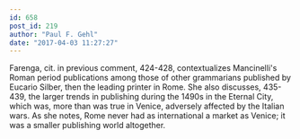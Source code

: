 ```yaml
---
id: 658
post_id: 219
author: "Paul F. Gehl"
date: "2017-04-03 11:27:27"
---
```

Farenga, cit. in previous comment, 424-428, contextualizes Mancinelli's Roman period publications among those of other grammarians published by Eucario Silber, then the leading printer in Rome. She also discusses, 435-439, the larger trends in publishing during the 1490s in the Eternal City, which was, more than was true in Venice, adversely affected by the Italian wars. As she notes, Rome never had as international a market as Venice; it was a smaller publishing world altogether.
